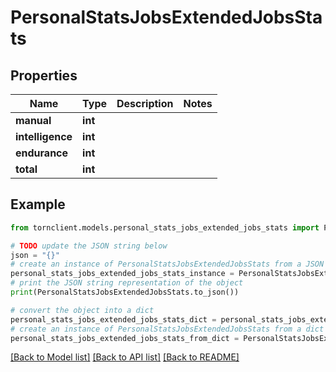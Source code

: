 # PersonalStatsJobsExtendedJobsStats


## Properties

Name | Type | Description | Notes
------------ | ------------- | ------------- | -------------
**manual** | **int** |  | 
**intelligence** | **int** |  | 
**endurance** | **int** |  | 
**total** | **int** |  | 

## Example

```python
from tornclient.models.personal_stats_jobs_extended_jobs_stats import PersonalStatsJobsExtendedJobsStats

# TODO update the JSON string below
json = "{}"
# create an instance of PersonalStatsJobsExtendedJobsStats from a JSON string
personal_stats_jobs_extended_jobs_stats_instance = PersonalStatsJobsExtendedJobsStats.from_json(json)
# print the JSON string representation of the object
print(PersonalStatsJobsExtendedJobsStats.to_json())

# convert the object into a dict
personal_stats_jobs_extended_jobs_stats_dict = personal_stats_jobs_extended_jobs_stats_instance.to_dict()
# create an instance of PersonalStatsJobsExtendedJobsStats from a dict
personal_stats_jobs_extended_jobs_stats_from_dict = PersonalStatsJobsExtendedJobsStats.from_dict(personal_stats_jobs_extended_jobs_stats_dict)
```
[[Back to Model list]](../README.md#documentation-for-models) [[Back to API list]](../README.md#documentation-for-api-endpoints) [[Back to README]](../README.md)


